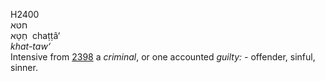 <body>
  <p>H2400<br>  חטּא  <br> חַטָּא  ‎  chaṭṭâ‘  <br><i>khat-taw‘ </i><br>Intensive from <a href="h2398.htm">2398</a>  a <i>criminal</i>, or one accounted <i>guilty: - </i>offender, sinful, sinner.<br></p>
 </body>